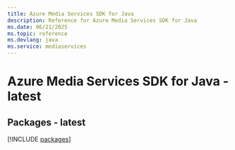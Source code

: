 ```yaml
---
title: Azure Media Services SDK for Java
description: Reference for Azure Media Services SDK for Java
ms.date: 06/21/2025
ms.topic: reference
ms.devlang: java
ms.service: mediaservices
---
```

# Azure Media Services SDK for Java - latest
## Packages - latest
[!INCLUDE [packages](media-services-index.md)]